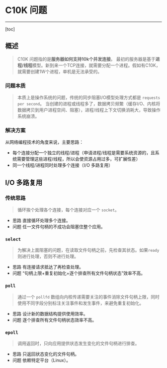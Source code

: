 # C10K 问题

---

[toc]

## 概述

> C10K 问题指的是**服务器如何支持10k个并发连接**。
> 最初的服务器是基于**进程/线程**模型。新到来一个TCP连接，就需要分配一个进程。假如有C10K，就需要创建1W个进程，单机是无法承受的。

### 问题本质

> 本质上是操作系统的问题，传统的同步阻塞I/O模型处理方式都是 `requests per second`。
> 当创建的进程或线程多了，数据拷贝频繁（缓存I/O、内核将数据拷贝到用户进程空间、阻塞），进程/线程上下文切换消耗大，导致操作系统崩溃。

### 解决方案

从网络编程技术的角度来说，主要思路：

- 每个连接分配一个独立的线程/进程（申请进程/线程是需要系统资源的，且系统需要管理这些进程/线程，所以会使资源占用过多，可扩展性差）
- 同一个线程/进程同时处理多个连接（I/O 多路复用）

## I/O 多路复用

### 传统思路

> 循环挨个处理各个连接，每个连接对应一个 `socket`。

- 思路
直接循环处理多个连接。
- 问题
任一文件句柄的不成功会阻塞住整个应用。

### `select`

> 为解决上面阻塞的问题，在读取文件句柄之前，先检查其状态。如果`ready` 则进行处理，否则不进行处理。

- 思路
有连接请求抵达了再检查处理。
- 问题
“句柄上限+重复初始化+逐个排查所有文件句柄状态”效率不高。

### `poll`

> 通过一个 `pollfd` 数组向内核传递需要关注的事件消除文件句柄上限，同时使用不同字段分别标注关注事件和发生事件，来避免重复初始化。

- 思路
设计新的数据结构提供使用效率。
- 问题
逐个排查所有文件句柄状态效率不高。

### `epoll`

> 调用返回时，只向应用提供状态发生变化的文件句柄进行排查。

- 思路
只返回状态变化的文件句柄。
- 问题
依赖特定平台（Linux）。
